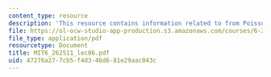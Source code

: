 ```yaml
---
content_type: resource
description: 'This resource contains information related to from Poisson to Markov. '
file: https://ol-ocw-studio-app-production.s3.amazonaws.com/courses/6-262-discrete-stochastic-processes-spring-2011/47276a277cb5f4d346d681e29aac043c_MIT6_262S11_lec06.pdf
file_type: application/pdf
resourcetype: Document
title: MIT6_262S11_lec06.pdf
uid: 47276a27-7cb5-f4d3-46d6-81e29aac043c
---
```

